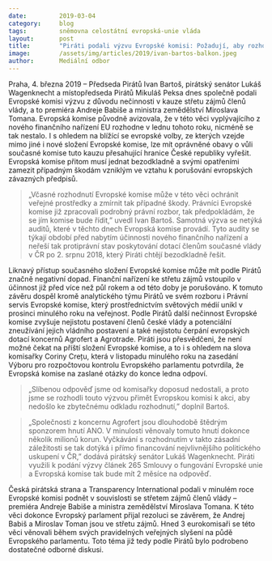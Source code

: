 ```yaml
---
date:         2019-03-04
category:     blog
tags:         sněmovna celostátní evropská-unie vláda
layout:       post
title:        "Piráti podali výzvu Evropské komisi: Požadují, aby rozhodla v kauze střetu zájmů členů Vlády ČR"
image:        /assets/img/articles/2019/ivan-bartos-balkon.jpeg
author:       Mediální odbor
---
```

 

Praha, 4. března 2019 – Předseda Pirátů Ivan Bartoš, pirátský senátor Lukáš Wagenknecht a místopředseda Pirátů Mikuláš Peksa dnes společně podali Evropské komisi výzvu z důvodu nečinnosti v kauze střetu zájmů členů vlády, a to premiéra Andreje Babiše a ministra zemědělství Miroslava Tomana. Evropská komise původně avizovala, že v této věci vyplývajícího z nového finančního nařízení EU rozhodne v lednu tohoto roku, nicméně se tak nestalo. I s ohledem na blížící se evropské volby, ze kterých vzejde mimo jiné i nové složení Evropské komise, lze mít oprávněné obavy o vůli současné komise tuto kauzu přesahující hranice České republiky vyřešit. Evropská komise přitom musí jednat bezodkladně a svými opatřeními zamezit případným škodám vzniklým ve vztahu k porušování evropských závazných předpisů.

> „Včasné rozhodnutí Evropské komise může v této věci ochránit veřejné prostředky a zmírnit tak případné škody. Právníci Evropské komise již zpracovali podrobný právní rozbor, tak předpokládám, že se jím komise bude řídit,” uvedl Ivan Bartoš. Samotná výzva se netýká auditů, které v těchto dnech Evropská komise provádí. Tyto audity se týkají období před nabytím účinnosti nového finančního nařízení a neřeší tak protiprávní stav poskytování dotací členům současné vlády v ČR po 2. srpnu 2018, který Piráti chtějí bezodkladně řešit.

Liknavý přístup současného složení Evropské komise může mít podle Pirátů značně negativní dopad. Finanční nařízení ke střetu zájmů vstoupilo v účinnost již před více než půl rokem a od této doby je porušováno. K tomuto závěru dospěl kromě analytického týmu Pirátů ve svém rozboru i Právní servis Evropské komise, který prostřednictvím světových médií unikl v prosinci minulého roku na veřejnost. Podle Pirátů další nečinnost Evropské komise zvyšuje nejistotu postavení členů české vlády a potenciální zneužívání jejich vládního postavení a také nejistotu čerpání evropských dotací koncernů Agrofert a Agrotrade. Piráti jsou přesvědčeni, že není možné čekat na příští složení Evropské komise, a to i s ohledem na slova komisařky Coriny Crețu, která v listopadu minulého roku na zasedání Výboru pro rozpočtovou kontrolu Evropského parlamentu potvrdila, že Evropská komise na zaslané otázky do konce ledna odpoví. 

> „Slíbenou odpověď jsme od komisařky doposud nedostali, a proto jsme se rozhodli touto výzvou přimět Evropskou komisi k akci, aby nedošlo ke zbytečnému odkladu rozhodnutí,” doplnil Bartoš.        

> „Společnosti z koncernu Agrofert jsou dlouhodobě štědrým sponzorem hnutí ANO. V minulosti věnovaly tomuto hnutí dokonce několik milionů korun. Vyčkávání s rozhodnutím v takto zásadní záležitosti se tak dotýká i přímo financování nejvlivnějšího politického uskupení v ČR,” dodává pirátský senátor Lukáš Wagenknecht. Piráti využili k podání výzvy článek 265 Smlouvy o fungování Evropské unie a Evropská komise tak bude mít 2 měsíce na odpověď.

Česká pirátská strana a Transparency International podali v minulém roce Evropské komisi podnět v souvislosti se střetem zájmů členů vlády – premiéra Andreje Babiše a ministra zemědělství Miroslava Tomana. K této věci dokonce Evropský parlament přijal rezoluci se závěrem, že Andrej Babiš a Miroslav Toman jsou ve střetu zájmů. Hned 3 eurokomisaři se této věci věnovali během svých pravidelných veřejných slyšení na půdě Evropského parlamentu. Toto téma již tedy podle Pirátů bylo podrobeno dostatečné odborné diskusi.  
